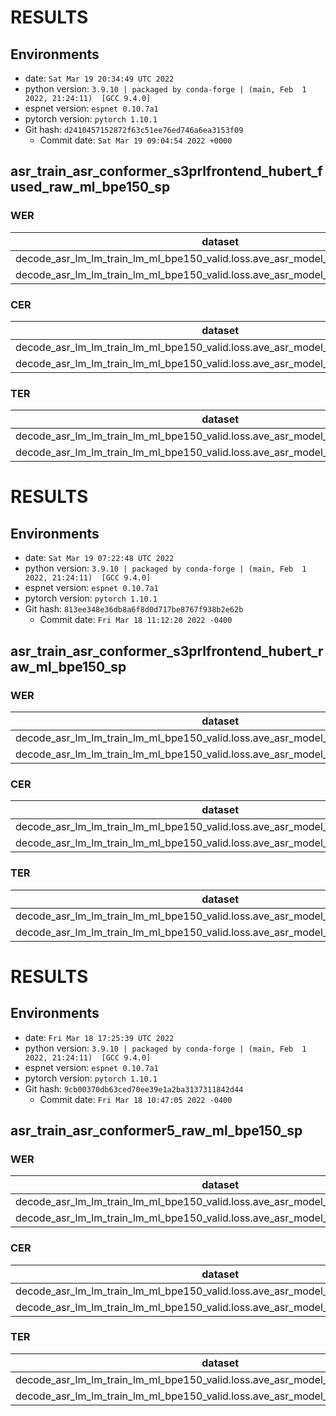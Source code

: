 <!-- Generated by scripts/utils/show_asr_result.sh -->
# RESULTS
## Environments
- date: `Sat Mar 19 20:34:49 UTC 2022`
- python version: `3.9.10 | packaged by conda-forge | (main, Feb  1 2022, 21:24:11)  [GCC 9.4.0]`
- espnet version: `espnet 0.10.7a1`
- pytorch version: `pytorch 1.10.1`
- Git hash: `d2410457152872f63c51ee76ed746a6ea3153f09`
  - Commit date: `Sat Mar 19 09:04:54 2022 +0000`

## asr_train_asr_conformer_s3prlfrontend_hubert_fused_raw_ml_bpe150_sp
### WER

|dataset|Snt|Wrd|Corr|Sub|Del|Ins|Err|S.Err|
|---|---|---|---|---|---|---|---|---|
|decode_asr_lm_lm_train_lm_ml_bpe150_valid.loss.ave_asr_model_valid.acc.ave/dev_ml|369|2345|75.2|21.8|3.0|2.4|27.2|71.5|
|decode_asr_lm_lm_train_lm_ml_bpe150_valid.loss.ave_asr_model_valid.acc.ave/test_ml|1062|6136|67.0|28.7|4.3|2.6|35.6|71.8|

### CER

|dataset|Snt|Wrd|Corr|Sub|Del|Ins|Err|S.Err|
|---|---|---|---|---|---|---|---|---|
|decode_asr_lm_lm_train_lm_ml_bpe150_valid.loss.ave_asr_model_valid.acc.ave/dev_ml|369|21321|96.1|2.2|1.7|0.9|4.7|71.5|
|decode_asr_lm_lm_train_lm_ml_bpe150_valid.loss.ave_asr_model_valid.acc.ave/test_ml|1062|57065|93.5|3.2|3.3|1.3|7.7|71.8|

### TER

|dataset|Snt|Wrd|Corr|Sub|Del|Ins|Err|S.Err|
|---|---|---|---|---|---|---|---|---|
|decode_asr_lm_lm_train_lm_ml_bpe150_valid.loss.ave_asr_model_valid.acc.ave/dev_ml|369|13402|93.5|4.4|2.1|0.9|7.4|71.3|
|decode_asr_lm_lm_train_lm_ml_bpe150_valid.loss.ave_asr_model_valid.acc.ave/test_ml|1062|35911|89.9|6.3|3.8|1.3|11.4|70.4|

<!-- Generated by scripts/utils/show_asr_result.sh -->
# RESULTS
## Environments
- date: `Sat Mar 19 07:22:48 UTC 2022`
- python version: `3.9.10 | packaged by conda-forge | (main, Feb  1 2022, 21:24:11)  [GCC 9.4.0]`
- espnet version: `espnet 0.10.7a1`
- pytorch version: `pytorch 1.10.1`
- Git hash: `813ee348e36db8a6f8d0d717be8767f938b2e62b`
  - Commit date: `Fri Mar 18 11:12:20 2022 -0400`

## asr_train_asr_conformer_s3prlfrontend_hubert_raw_ml_bpe150_sp
### WER

|dataset|Snt|Wrd|Corr|Sub|Del|Ins|Err|S.Err|
|---|---|---|---|---|---|---|---|---|
|decode_asr_lm_lm_train_lm_ml_bpe150_valid.loss.ave_asr_model_valid.acc.ave/dev_ml|369|2345|71.4|24.4|4.2|2.5|31.1|72.6|
|decode_asr_lm_lm_train_lm_ml_bpe150_valid.loss.ave_asr_model_valid.acc.ave/test_ml|1062|6136|61.8|32.1|6.1|2.0|40.3|73.5|

### CER

|dataset|Snt|Wrd|Corr|Sub|Del|Ins|Err|S.Err|
|---|---|---|---|---|---|---|---|---|
|decode_asr_lm_lm_train_lm_ml_bpe150_valid.loss.ave_asr_model_valid.acc.ave/dev_ml|369|21321|94.5|2.3|3.3|1.0|6.5|72.6|
|decode_asr_lm_lm_train_lm_ml_bpe150_valid.loss.ave_asr_model_valid.acc.ave/test_ml|1062|57065|90.9|3.4|5.8|1.1|10.3|73.5|

### TER

|dataset|Snt|Wrd|Corr|Sub|Del|Ins|Err|S.Err|
|---|---|---|---|---|---|---|---|---|
|decode_asr_lm_lm_train_lm_ml_bpe150_valid.loss.ave_asr_model_valid.acc.ave/dev_ml|369|13402|91.3|4.5|4.1|0.9|9.6|72.6|
|decode_asr_lm_lm_train_lm_ml_bpe150_valid.loss.ave_asr_model_valid.acc.ave/test_ml|1062|35911|86.7|6.6|6.7|0.9|14.1|72.1|

<!-- Generated by scripts/utils/show_asr_result.sh -->
# RESULTS
## Environments
- date: `Fri Mar 18 17:25:39 UTC 2022`
- python version: `3.9.10 | packaged by conda-forge | (main, Feb  1 2022, 21:24:11)  [GCC 9.4.0]`
- espnet version: `espnet 0.10.7a1`
- pytorch version: `pytorch 1.10.1`
- Git hash: `9cb00370db63ced70ee39e1a2ba3137311842d44`
  - Commit date: `Fri Mar 18 10:47:05 2022 -0400`

## asr_train_asr_conformer5_raw_ml_bpe150_sp
### WER

|dataset|Snt|Wrd|Corr|Sub|Del|Ins|Err|S.Err|
|---|---|---|---|---|---|---|---|---|
|decode_asr_lm_lm_train_lm_ml_bpe150_valid.loss.ave_asr_model_valid.acc.ave/dev_ml|369|2345|71.0|25.5|3.5|2.4|31.4|73.2|
|decode_asr_lm_lm_train_lm_ml_bpe150_valid.loss.ave_asr_model_valid.acc.ave/test_ml|1062|6136|63.0|32.1|4.9|2.2|39.2|73.2|

### CER

|dataset|Snt|Wrd|Corr|Sub|Del|Ins|Err|S.Err|
|---|---|---|---|---|---|---|---|---|
|decode_asr_lm_lm_train_lm_ml_bpe150_valid.loss.ave_asr_model_valid.acc.ave/dev_ml|369|21321|94.3|3.3|2.4|1.3|7.0|73.2|
|decode_asr_lm_lm_train_lm_ml_bpe150_valid.loss.ave_asr_model_valid.acc.ave/test_ml|1062|57065|91.1|4.8|4.0|1.5|10.4|73.2|

### TER

|dataset|Snt|Wrd|Corr|Sub|Del|Ins|Err|S.Err|
|---|---|---|---|---|---|---|---|---|
|decode_asr_lm_lm_train_lm_ml_bpe150_valid.loss.ave_asr_model_valid.acc.ave/dev_ml|369|13402|90.7|6.2|3.1|1.4|10.6|72.9|
|decode_asr_lm_lm_train_lm_ml_bpe150_valid.loss.ave_asr_model_valid.acc.ave/test_ml|1062|35911|86.7|8.6|4.6|1.6|14.8|71.8|

